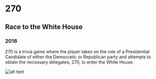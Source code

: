 # 270
## Race to the White House
### 2016

270 is a trivia game where the player takes on the role of a Presidential Candidate of either the Democratic or Republican party and attempts to obtain the necessary delegates, 270, to enter the White House.

![alt text](http://ericksauri.com/img/270.png "270 Screenshot")
